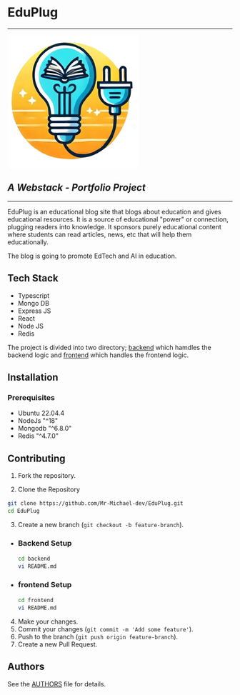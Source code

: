 # EduPlug
----------- 

![EduPlug logo](./frontend/src/assets/eduplug_logo_1_copy.png)

## *A Webstack - Portfolio Project*
-------------------------------------

EduPlug is an educational blog site that blogs about education and gives educational resources. It is a source of educational "power" or connection, plugging readers into knowledge. It sponsors purely educational content where students can read articles, news, etc that will help them educationally.

The blog is going to promote EdTech and AI in education.

## Tech Stack
- Typescript
- Mongo DB
- Express JS
- React
- Node JS
- Redis

The project is divided into two directory; [backend](./backend/) which hamdles the backend logic and [frontend](./frontend/) which handles the frontend logic.


## Installation
### Prerequisites
- Ubuntu 22.04.4
- NodeJs "^18"
- Mongodb "^6.8.0"
- Redis "^4.7.0"

## Contributing
1. Fork the repository.

2. Clone the Repository
```sh
git clone https://github.com/Mr-Michael-dev/EduPlug.git
cd EduPlug
```

3. Create a new branch (`git checkout -b feature-branch`).
- ### Backend Setup
    ```sh
    cd backend
    vi README.md
    ```

- ### frontend Setup
    ```sh
    cd frontend
    vi README.md
    ```

4. Make your changes.
5. Commit your changes (`git commit -m 'Add some feature'`).
6. Push to the branch (`git push origin feature-branch`).
7. Create a new Pull Request.

## Authors
See the [AUTHORS](AUTHORS) file for details.
